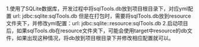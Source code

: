 1.使用了SQLite数据库，开发过程中将sqlTools.db放到项目根目录下，对应yml配置 url: jdbc:sqlite:sqlTools.db  但是在打包时，需要将sqlTools.db放到resource文件夹下，并修改yml配置：url: jdbc:sqlite::resource:sqlTools.db
2.启动项目后，如果sqlTools.db在resource文件夹下，可能会使用target中resource的db文件，如果出现这种情况，将db放到项目根目录下并修改相应配置就可以。
